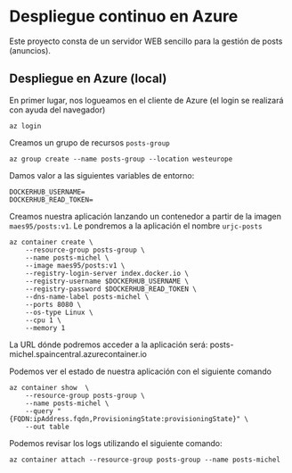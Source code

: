 # Despliegue continuo en Azure

Este proyecto consta de un servidor WEB sencillo para la gestión de posts (anuncios).

## Despliegue en Azure (local)

En primer lugar, nos logueamos en el cliente de Azure (el login se realizará con ayuda del navegador) 
```
az login
```

Creamos un grupo de recursos `posts-group`
```
az group create --name posts-group --location westeurope
```

Damos valor a las siguientes variables de entorno:

```
DOCKERHUB_USERNAME=
DOCKERHUB_READ_TOKEN=
```

Creamos nuestra aplicación lanzando un contenedor a partir de la imagen `maes95/posts:v1`. Le pondremos a la aplicación el nombre `urjc-posts`

```
az container create \
    --resource-group posts-group \
    --name posts-michel \
    --image maes95/posts:v1 \
    --registry-login-server index.docker.io \
    --registry-username $DOCKERHUB_USERNAME \
    --registry-password $DOCKERHUB_READ_TOKEN \
    --dns-name-label posts-michel \
    --ports 8080 \
    --os-type Linux \
    --cpu 1 \
    --memory 1
```

La URL dónde podremos acceder a la aplicación será: posts-michel.spaincentral.azurecontainer.io

Podemos ver el estado de nuestra aplicación con el siguiente comando
```
az container show  \
    --resource-group posts-group \
    --name posts-michel \
    --query "{FQDN:ipAddress.fqdn,ProvisioningState:provisioningState}" \
    --out table
```

Podemos revisar los logs utilizando el siguiente comando:
```
az container attach --resource-group posts-group --name posts-michel
```

